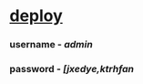 # [deploy](https://nyblecraft-test.herokuapp.com/main)
### username - *admin*
### password - *[jxedye,ktrhfan*
